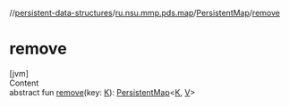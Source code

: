 //[persistent-data-structures](../../index.md)/[ru.nsu.mmp.pds.map](../index.md)/[PersistentMap](index.md)/[remove](remove.md)



# remove  
[jvm]  
Content  
abstract fun [remove](remove.md)(key: [K](index.md)): [PersistentMap](index.md)<[K](index.md), [V](index.md)>  



